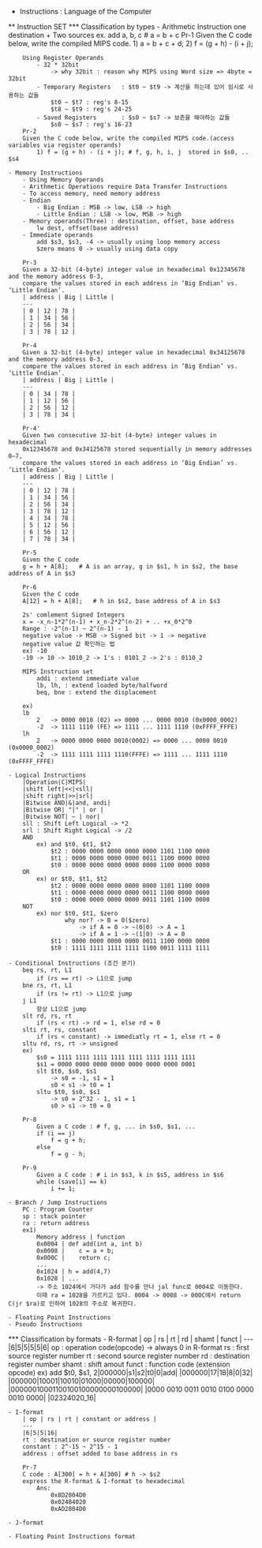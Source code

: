 -   Instructions : Language of the Computer

\*\* Instruction SET \*\*\* Classification by types - Arithmetic
Instruction one destination + Two sources ex. add a, b, c \# a = b + c
Pr-1 Given the C code below, write the compiled MIPS code. 1) a = b +
c + d; 2) f = (g + h) - (i + j);

        Using Register Operands
            - 32 * 32bit
                -> why 32bit : reason why MIPS using Word size => 4byte = 32bit
            - Temporary Registers   : $t0 ~ $t9 -> 계산을 하는데 있어 임시로 사용하는 값들
                $t0 ~ $t7 : reg's 8-15
                $t8 ~ $t9 : reg's 24-25
            - Saved Registers       : $s0 ~ $s7 -> 보존을 해야하는 값들
                $s0 ~ $s7 : reg's 16-23
        Pr-2
        Given the C code below, write the compiled MIPS code.(access variables via register operands)
            1) f = (g + h) - (i + j); # f, g, h, i, j  stored in $s0, .. $s4
        
    - Memory Instructions
        - Using Memory Operands
        - Arithmetic Operations require Data Transfer Instructions
        - To access memory, need memory address
        - Endian
            - Big Endian : MSB -> low, LSB -> high
            - Little Endian : LSB -> low, MSB -> high
        - Memory operands(Three) : destination, offset, base address
            lw dest, offset(base address)
        - Immediate operands 
            add $s3, $s3, -4 -> usually using loop memory access
            $zero means 0 -> usually using data copy

        Pr-3
        Given a 32-bit (4-byte) integer value in hexadecimal 0x12345678 and the memory address 0-3,
        compare the values stored in each address in ‘Big Endian’ vs. ‘Little Endian’.
        | address | Big | Little |
        ---
        | 0 | 12 | 78 |
        | 1 | 34 | 56 |
        | 2 | 56 | 34 |
        | 3 | 78 | 12 |

        Pr-4
        Given a 32-bit (4-byte) integer value in hexadecimal 0x34125678 and the memory address 0-3,
        compare the values stored in each address in ‘Big Endian’ vs. ‘Little Endian’.
        | address | Big | Little |
        ---
        | 0 | 34 | 78 |
        | 1 | 12 | 56 |
        | 2 | 56 | 12 |
        | 3 | 78 | 34 |

        Pr-4'
        Given two consecutive 32-bit (4-byte) integer values in hexadecimal 
        0x12345678 and 0x34125678 stored sequentially in memory addresses 0–7, 
        compare the values stored in each address in ‘Big Endian’ vs. ‘Little Endian’.
        | address | Big | Little |
        ---
        | 0 | 12 | 78 |
        | 1 | 34 | 56 |
        | 2 | 56 | 34 |
        | 3 | 78 | 12 |
        | 4 | 34 | 78 |
        | 5 | 12 | 56 |
        | 6 | 56 | 12 |
        | 7 | 78 | 34 |

        Pr-5
        Given the C code
        g = h + A[8];   # A is an array, g in $s1, h in $s2, the base address of A in $s3

        Pr-6
        Given the C code
        A[12] = h + A[8];   # h in $s2, base address of A in $s3

        2s' comlement Signed Integers
        x = -x_n-1*2^(n-1) + x_n-2*2^(n-2) + .. +x_0*2^0
        Range : -2^(n-1) ~ 2^(n-1) - 1
        negative value -> MSB -> Signed bit -> 1 -> negative
        negative value 값 확인하는 법
        ex) -10
        -10 -> 10 -> 1010_2 -> 1's : 0101_2 -> 2's : 0110_2

        MIPS Instruction set
            addi : extend immediate value
            lb, lh, : extend loaded byte/halfword
            beq, bne : extend the displacement

        ex)
        lb
            2   -> 0000 0010 (02) => 0000 ... 0000 0010 (0x0000_0002)
            -2  -> 1111 1110 (FE) => 1111 ... 1111 1110 (0xFFFF_FFFE)
        lh
            2   -> 0000 0000 0000 0010(0002) => 0000 ... 0000 0010 (0x0000_0002)
            -2  -> 1111 1111 1111 1110(FFFE) => 1111 ... 1111 1110 (0xFFFF_FFFE)   

    - Logical Instructions
        |Operation|C|MIPS|
        |shift left|<<|<sll|
        |shift right|>>|srl|
        |Bitwise AND|&|and, andi|
        |Bitwise OR| "|" | or |
        |Bitwise NOT| ~ | nor|
        sll : Shift Left Logical -> *2
        srl : Shift Right Logical -> /2
        AND
            ex) and $t0, $t1, $t2
                $t2 : 0000 0000 0000 0000 0000 1101 1100 0000 
                $t1 : 0000 0000 0000 0000 0011 1100 0000 0000
                $t0 : 0000 0000 0000 0000 0000 1100 0000 0000
        OR
            ex) or $t0, $t1, $t2
                $t2 : 0000 0000 0000 0000 0000 1101 1100 0000 
                $t1 : 0000 0000 0000 0000 0011 1100 0000 0000
                $t0 : 0000 0000 0000 0000 0011 1101 1100 0000
        NOT
            ex) nor $t0, $t1, $zero
                    why nor? -> B = 0($zero)
                        -> if A = 0 -> ~(0|0) -> A = 1
                        -> if A = 1 -> ~(1|0) -> A = 0 
                $t1 : 0000 0000 0000 0000 0011 1100 0000 0000
                $t0 : 1111 1111 1111 1111 1100 0011 1111 1111
                
    - Conditional Instructions (조건 분기)
        beq rs, rt, L1
            if (rs == rt) -> L1으로 jump
        bne rs, rt, L1
            if (rs != rt) -> L1으로 jump
        j L1
            항상 L1으로 jump
        slt rd, rs, rt
            if (rs < rt) -> rd = 1, else rd = 0
        slti rt, rs, constant
            if (rs < constant) -> immediatly rt = 1, else rt = 0
        sltu rd, rs, rt -> unsigned
        ex)
            $s0 = 1111 1111 1111 1111 1111 1111 1111 1111
            $s1 = 0000 0000 0000 0000 0000 0000 0000 0001
            slt $t0, $s0, $s1
                -> s0 = -1, s1 = 1
                s0 < s1 -> t0 = 1
            sltu $t0, $s0, $s1
                -> s0 = 2^32 - 1, s1 = 1
                s0 > s1 -> t0 = 0

        Pr-8
            Given a C code : # f, g, ... in $s0, $s1, ...
            if (i == j) 
                f = g + h;
            else 
                f = g - h;
        
        Pr-9
            Given a C code : # i in $s3, k in $s5, address in $s6
            while (save[i] == k)
                i += 1;

    - Branch / Jump Instructions
        PC : Program Counter
        sp : stack pointer
        ra : return address
        ex1)
            Memory address | function
            0x0004 | def add(int a, int b)
            0x0008 |    c = a + b;
            0x000C |    return c;
            ...
            0x1024 | h = add(4,7)
            0x1028 | ...
            -> 주소 1024에서 가다가 add 함수를 만나 jal func로 0004로 이동한다.
            이때 ra = 1028을 가르키고 있다. 0004 -> 0008 -> 000C에서 return C(jr $ra)로 인하여 1028의 주소로 복귀한다.

    - Floating Point Instructions
    - Pseudo Instructions

\*\*\* Classification by formats - R-format \| op \| rs \| rt \| rd \|
shamt \| funct \| --- \|6\|5\|5\|5\|5\|6\| op : operation code(opcode)
-\> always 0 in R-format rs : first source register number rt : second
source register number rd : destination register number shamt : shift
amout funct : function code (extension opcode) ex) add \$t0, \$s1,
$2  |000000|$s1\|$s2|$t0\|0\|add\| \|000000\|17\|18\|8\|0\|32\|
\|000000\|10001\|10010\|01000\|00000\|100000\|
\|00000010001100100100000000100000\| \|0000 0010 0011 0010 0100 0000
0010 0000\| \|02324020_16\|

    - I-format
        | op | rs | rt | constant or address |
        ---
        |6|5|5|16|
        rt : destination or source register number
        constant : 2^-15 ~ 2^15 - 1
        address : offset added to base address in rs
        
        Pr-7
        C code : A[300] = h + A[300] # h -> $s2
        express the R-format & I-format to hexadecimal
            Ans:
                0x8D2804D0
                0x02484020
                0xAD2804D0 

    - J-format

    - Floating Point Instructions format
